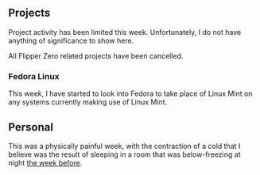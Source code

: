 
## Projects
Project activity has been limited this week. Unfortunately, I do not have anything of significance to show here. 

All Flipper Zero related projects have been cancelled.

### Fedora Linux
This week, I have started to look into Fedora to take place of Linux Mint on any systems currently making use of Linux Mint.

## Personal
This was a physically painful week, with the contraction of a cold that I believe was the result of sleeping in a room that was below-freezing at night [the week before](/blog/wk48_2024/).

